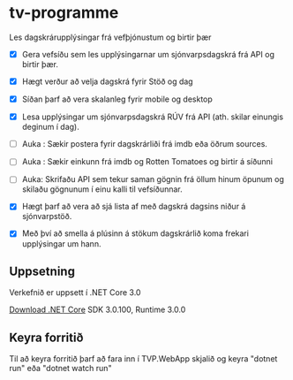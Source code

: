 # tv-programme
Les dagskrárupplýsingar frá vefþjónustum og birtir þær

- [x] Gera vefsíðu sem les upplýsingarnar um sjónvarpsdagskrá frá API og birtir þær.
- [x] Hægt verður að velja dagskrá fyrir Stöð og dag
- [x] Síðan þarf að vera skalanleg fyrir mobile og desktop
- [x] Lesa upplýsingar um sjónvarpsdagskrá RÚV frá API (ath. skilar einungis deginum í dag).
- [ ] Auka : Sækir postera fyrir dagskrárliði frá imdb eða öðrum sources.
- [ ] Auka : Sækir einkunn frá imdb og Rotten Tomatoes og birtir á síðunni
- [ ] Auka: Skrifaðu API sem tekur saman gögnin frá öllum hinum öpunum og skilaðu gögnunum í einu kalli til vefsíðunnar.
- [x] Hægt þarf að vera að sjá lista af með dagskrá dagsins niður á sjónvarpstöð.
- [x] Með því að smella á plúsinn á stökum dagskrárlið koma frekari upplýsingar um hann.


## Uppsetning

Verkefnið er uppsett í .NET Core 3.0

[Download .NET Core](https://dotnet.microsoft.com/download/dotnet-core/3.0)
SDK 3.0.100, Runtime 3.0.0

## Keyra forritið

Til að keyra forritið þarf að fara inn í TVP.WebApp skjalið og keyra "dotnet run" eða "dotnet watch run"
